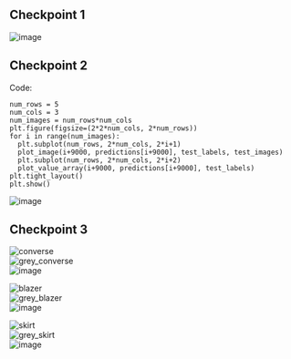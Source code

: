 ## Checkpoint 1  
![image](https://user-images.githubusercontent.com/60198697/162664971-d40569d2-a92c-4b30-809c-adfbf0aabd46.png)

## Checkpoint 2  
Code:  
```
num_rows = 5
num_cols = 3
num_images = num_rows*num_cols
plt.figure(figsize=(2*2*num_cols, 2*num_rows))
for i in range(num_images):
  plt.subplot(num_rows, 2*num_cols, 2*i+1)
  plot_image(i+9000, predictions[i+9000], test_labels, test_images)
  plt.subplot(num_rows, 2*num_cols, 2*i+2)
  plot_value_array(i+9000, predictions[i+9000], test_labels)
plt.tight_layout()
plt.show()
```  
![image](https://user-images.githubusercontent.com/60198697/162667674-8b776dc9-48eb-4c73-8b2a-f475ede892f0.png)  

## Checkpoint 3  
![converse](https://user-images.githubusercontent.com/60198697/162678682-54b36fde-bbce-45b2-af15-bea747928972.jpg)  
![grey_converse](https://user-images.githubusercontent.com/60198697/162678700-80663734-a7d6-4fa1-ba58-ff2b588aeeb0.jpg)  
![image](https://user-images.githubusercontent.com/60198697/162678775-e20630d1-2e71-448b-a2c7-9eb20e29a497.png)  

![blazer](https://user-images.githubusercontent.com/60198697/162678829-5ce6af9d-e994-452e-9ed0-cbf82b0cb1f6.jpg)  
![grey_blazer](https://user-images.githubusercontent.com/60198697/162678805-100d7c50-4033-4ab9-b57e-e8aab53e397a.jpg)  
![image](https://user-images.githubusercontent.com/60198697/162680308-6f1495bb-8333-4b31-86e2-08a5aab8f122.png)  

![skirt](https://user-images.githubusercontent.com/60198697/162679848-6d6e6945-e619-4846-8672-3db408868f81.jpg)  
![grey_skirt](https://user-images.githubusercontent.com/60198697/162679926-f7d847e9-27b3-4be4-b02d-de4071b6b118.jpg)  
![image](https://user-images.githubusercontent.com/60198697/162680003-d4739ef6-c5a0-43f7-b4b5-eb97239f47a0.png)
